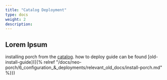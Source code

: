 ```yaml
---
title: "Catalog Deployment"
type: docs
weight: 2
description: 
---
```


## Lorem Ipsum

installing porch from the [catalog](https://github.com/nephio-project/catalog/tree/main/nephio/core/porch).
how to deploy guide can be found [old-install-guide]({{% relref "/docs/neo-porch/6_configuration_&_deployments/relevant_old_docs/install-porch.md" %}})